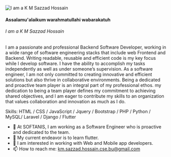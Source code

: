 ![I am a K M Sazzad Hossain](https://media.licdn.com/dms/image/C5616AQF_9q1iRs6Kug/profile-displaybackgroundimage-shrink_350_1400/0/1636974631324?e=1698883200&v=beta&t=9VeV-cjNfjOhPRdCoIuoxmlUWgMFOVZHuNbJPjK0KMU)

#### Assalamu'alaikum warahmatullahi wabarakatuh
###### I am a K M Sazzad Hossain

I am a passionate and professional Backend Software Developer, working in a wide range of software engineering stacks that include web Frontend and Backend. Writing readable, reusable and efficient code is my key focus while I develop software. I have the ability to accomplish my tasks independently as well as under someone’s supervision. As a software engineer, I am not only committed to creating innovative and efficient solutions but also thrive in collaborative environments. Being a dedicated and proactive team player is an integral part of my professional ethos. my dedication to being a team player defines my commitment to achieving shared objectives, and I am eager to contribute my skills to an organization that values collaboration and innovation as much as I do.

Skills: HTML / CSS / JavaScript / Jquery / Bootstrap / PHP / Python / MySQL/ Laravel / Django / Flutter

- 🔭 At SOFTANIS, I am working as a Software Engineer who is proactive and dedicated to the team. 
- 🌱 My current endeavor is to learn flutter. 
- 👯 I am interested in working with Web and Mobile app developers. 
- 📫 How to reach me: km.sazzad.hossain.cse.bu@gmail.com 

